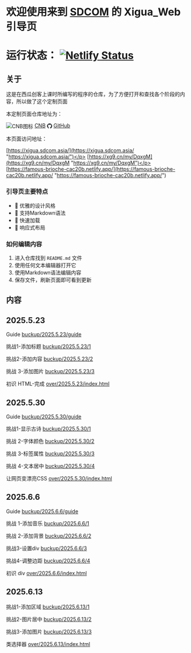 # 欢迎使用来到 [SDCOM](https://www.sdcom.asia/ "https://www.sdcom.asia/") 的 Xigua_Web 引导页

# 运行状态： [![Netlify Status](https://api.netlify.com/api/v1/badges/a0c117f8-b6b8-42b6-828a-f75095546cad/deploy-status)](https://app.netlify.com/projects/famous-brioche-cac20b/deploys)

## 关于
这是在西瓜创客上课时所编写的程序的仓库，为了方便打开和查找各个阶段的内容，所以做了这个定制页面</p>
本定制页面仓库地址为：</p>
<img src="https://cnb.cool/images/favicon.png" style="height: 1em; vertical-align: middle;" alt="CNB图标"> [CNB](https://cnb.cool/SDCOM_code/xigua/web "https://cnb.cool/SDCOM_code/xigua/web") 
<img src="../../../public/pic/github-favicon.png" style="height: 1em; vertical-align: middle;" alt="GitHub图标"> [GitHub](https://github.com/SDCOM-0415/xigua "https://github.com/SDCOM-0415/xigua") </p>
本页面访问地址：</p>
[https://xigua.sdcom.asia/](https://xigua.sdcom.asia/ "https://xigua.sdcom.asia/")</p>
[https://xg9.cn/my/DqxgM](https://xg9.cn/my/DqxgM "https://xg9.cn/my/DqxgM")</p>
[https://famous-brioche-cac20b.netlify.app/](https://famous-brioche-cac20b.netlify.app/ "https://famous-brioche-cac20b.netlify.app/")

### 引导页主要特点
- 🎨 优雅的设计风格
- 📝 支持Markdown语法
- 🚀 快速加载
- 📱 响应式布局

### 如何编辑内容
1. 进入仓库找到 `README.md` 文件
2. 使用任何文本编辑器打开它
3. 使用Markdown语法编辑内容
4. 保存文件，刷新页面即可看到更新

## 内容
## 2025.5.23
Guide
[buckup/2025.5.23/guide](../../../buckup/2025.5.23/guide/ "buckup/2025.5.23/guide") 

挑战1-添加标题
[buckup/2025.5.23/1](../../../buckup/2025.5.23/1/ "buckup/2025.5.23/1")

挑战2-添加内容
[buckup/2025.5.23/2](../../../buckup/2025.5.23/2/ "buckup/2025.5.23/2")

挑战 3-添加图片
[buckup/2025.5.23/3](../../../buckup/2025.5.23/3/ "buckup/2025.5.23/3")

初识 HTML-完成
[over/2025.5.23/index.html](../../../over/2025.5.23/index.html "over/2025.5.23")

## 2025.5.30
Guide
[buckup/2025.5.30/guide](../../../buckup/2025.5.30/guide/ "buckup/2025.5.30/guide")

挑战1-显示古诗
[buckup/2025.5.30/1](../../../buckup/2025.5.30/1/ "buckup/2025.5.30/1")

挑战 2-字体颜色
[buckup/2025.5.30/2](../../../buckup/2025.5.30/2/ "buckup/2025.5.30/2")

挑战 3-标签属性
[buckup/2025.5.30/3](../../../buckup/2025.5.30/3/ "buckup/2025.5.30/3")

挑战 4-文本居中
[buckup/2025.5.30/4](../../../buckup/2025.5.30/4/ "buckup/2025.5.30/4")

让网页变漂亮CSS
[over/2025.5.30/index.html](../../../over/2025.5.30/index.html "over/2025.5.30/index.html")

## 2025.6.6
Guide
[buckup/2025.6.6/guide](../../../buckup/2025.6.6/guide/ "buckup/2025.6.6/guide") 

挑战 1-添加音乐
[buckup/2025.6.6/1](../../../buckup/2025.6.6/1/ "buckup/2025.6.6/1")

挑战 2-添加背景
[buckup/2025.6.6/2](../../../buckup/2025.6.6/2/ "buckup/2025.6.6/2")

挑战3-设置div
[buckup/2025.6.6/3](../../../buckup/2025.6.6/3/ "buckup/2025.6.6/3")

挑战4-调整边距
[buckup/2025.6.6/4](../../../buckup/2025.6.6/4/ "buckup/2025.6.6/4")

初识 div
[over/2025.6.6/index.html](../../../over/2025.6.6/index.html "over/2025.6.6/index.html")

## 2025.6.13
挑战1-添加区域
[buckup/2025.6.13/1](../../../buckup/2025.6.13/1/ "buckup/2025.6.13/1")

挑战2-图片居中
[buckup/2025.6.13/2](../../../buckup/2025.6.13/2/ "buckup/2025.6.13/2")

挑战3-添加图片
[buckup/2025.6.13/3](../../../buckup/2025.6.13/3/ "buckup/2025.6.13/3")

类选择器
[over/2025.6.13/index.html](../../../over/2025.6.13/index.html "over/2025.6.13/index.html")